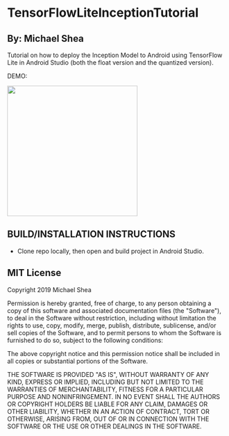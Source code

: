 # TensorFlowLiteInceptionTutorial
## By: Michael Shea
Tutorial on how to deploy the Inception Model to Android using TensorFlow Lite in Android Studio (both the float version and the quantized version).

DEMO:

<img src="demo.gif" width="300">

## BUILD/INSTALLATION INSTRUCTIONS
  * Clone repo locally, then open and build project in Android Studio.
  
## MIT License
Copyright 2019 Michael Shea

Permission is hereby granted, free of charge, to any person obtaining a copy of this software and associated documentation files (the "Software"), to deal in the Software without restriction, including without limitation the rights to use, copy, modify, merge, publish, distribute, sublicense, and/or sell copies of the Software, and to permit persons to whom the Software is furnished to do so, subject to the following conditions:

The above copyright notice and this permission notice shall be included in all copies or substantial portions of the Software.

THE SOFTWARE IS PROVIDED "AS IS", WITHOUT WARRANTY OF ANY KIND, EXPRESS OR IMPLIED, INCLUDING BUT NOT LIMITED TO THE WARRANTIES OF MERCHANTABILITY, FITNESS FOR A PARTICULAR PURPOSE AND NONINFRINGEMENT. IN NO EVENT SHALL THE AUTHORS OR COPYRIGHT HOLDERS BE LIABLE FOR ANY CLAIM, DAMAGES OR OTHER LIABILITY, WHETHER IN AN ACTION OF CONTRACT, TORT OR OTHERWISE, ARISING FROM, OUT OF OR IN CONNECTION WITH THE SOFTWARE OR THE USE OR OTHER DEALINGS IN THE SOFTWARE.


